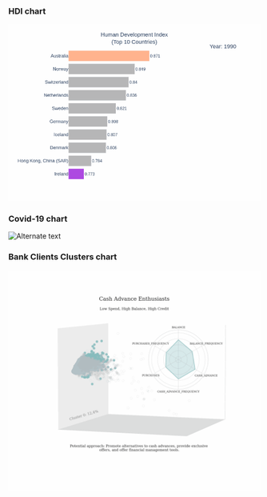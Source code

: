 ### HDI chart
<img src="gifs/animated_bar_chart3.gif" alt="Alternate text" width="700"/>


### Covid-19 chart
<img src="gifs/covid_19.gif" alt="Alternate text" width="700"/>


### Bank Clients Clusters chart
<img src="gifs/Bank_clients_data.gif" alt="Alternate text" width="700"/>
